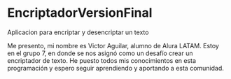 # EncriptadorVersionFinal
Aplicacion para encriptar y desencriptar un texto

Me presento, mi nombre es Victor Aguilar, alumno de Alura LATAM. Estoy en el grupo 7, en donde se nos asignó como un desafío crear un encriptador de texto. He puesto todos mis conocimientos en esta programación y espero seguir aprendiendo y aportando a esta comunidad.
